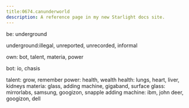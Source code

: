 ```yaml
---
title:0674.canunderworld
description: A reference page in my new Starlight docs site.
---
```

be: underground

underground:illegal, unreported, unrecorded, informal




own: bot, talent, materia, power

bot: io, chasis 

talent: grow, remember
power: health, wealth
health: lungs, heart, liver, kidneys 
materia: glass, adding machine, gigaband, surface
glass: mirrorlabs, samsung, googizon, snapple
adding machine: ibm, john deer, googizon, dell  
